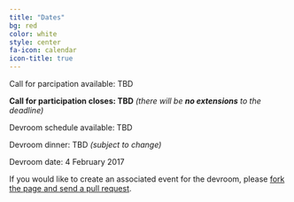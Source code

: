 ```yaml
---
title: "Dates"
bg: red
color: white
style: center
fa-icon: calendar
icon-title: true
---
```


Call for parcipation available: TBD

<strong>Call for participation closes: TBD</strong>
<em>(there will be <strong>no extensions</strong> to the deadline)</em>

Devroom schedule available: TBD

Devroom dinner: TBD <em>(subject to change)</em>

Devroom date: 4 February 2017

If you would like to create an associated event for the devroom, please [fork the
page and send a pull
request](https://github.com/hpc-bigdata-fosdem17/hpc-bigdata-fosdem17.github.io).
